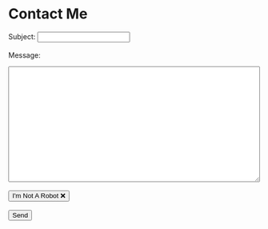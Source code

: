 # Contact Me

Subject:  <input id="subject" required>
<br>
<br>
Message: 
<br>
<textarea id="body" rows="15" cols="60"></textarea>
<br>
<br>
<button id="notARobotElement" onclick="imNotARobot()">I'm Not A Robot ❌</button>
<br>
<br>
<button onclick="sendEmail()">Send</button>
<br>
<br>
<div id="message"></div>
<script>
  let notARobot = false;
  var input = document.getElementById('subject');
  input.addEventListener('input', resizeInput);
  resizeInput.call(input);
  function resizeInput() {
    this.style.width = this.value.length + "ch";
  }
  function sendEmail () {
    let messageElement = document.getElementById("message");
    let subject = document.getElementById("subject").value;
    let body = document.getElementById("body").value;
    let a1 = 'mai'; 
    let a3 = 'lto:'; 
    let a2 = 'zac'; 
    let a6 = 'h@aggelous.';
    let a10 = 'com&subject='; 
    let a4 = '&body=';
    if (notARobot) {
      window.open(a1 + a3 + a2 + a6 + a10 + subject + a4 + body);
      messageElement.innerHTML = "Sent Message!";
    }
    else {
      messageElement.innerHTML = "BOT DETECTED; SEND FAILED";
    }
  }
  function imNotARobot() {
    notARobot = true;
    let notARobotElement = document.getElementById("notARobotElement");
    notARobotElement.innerText = "I'm Not A Robot ✓";
  }
</script>
